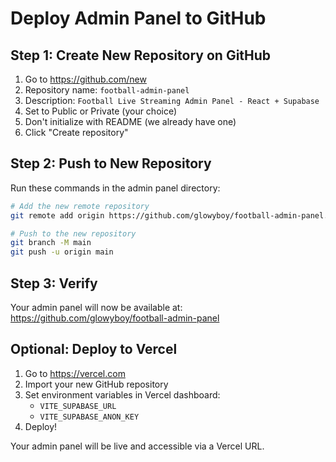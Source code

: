 # Deploy Admin Panel to GitHub

## Step 1: Create New Repository on GitHub

1. Go to https://github.com/new
2. Repository name: `football-admin-panel`
3. Description: `Football Live Streaming Admin Panel - React + Supabase`
4. Set to Public or Private (your choice)
5. Don't initialize with README (we already have one)
6. Click "Create repository"

## Step 2: Push to New Repository

Run these commands in the admin panel directory:

```bash
# Add the new remote repository
git remote add origin https://github.com/glowyboy/football-admin-panel.git

# Push to the new repository
git branch -M main
git push -u origin main
```

## Step 3: Verify

Your admin panel will now be available at:
https://github.com/glowyboy/football-admin-panel

## Optional: Deploy to Vercel

1. Go to https://vercel.com
2. Import your new GitHub repository
3. Set environment variables in Vercel dashboard:
   - `VITE_SUPABASE_URL`
   - `VITE_SUPABASE_ANON_KEY`
4. Deploy!

Your admin panel will be live and accessible via a Vercel URL.